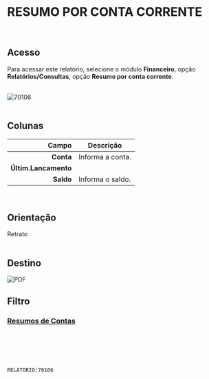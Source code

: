 # RESUMO POR CONTA CORRENTE
<br>

## Acesso
Para acessar este relatório, selecione o módulo **Financeiro**, opção **Relatórios/Consultas**, opção **Resumo por conta corrente**.
<br>
<br>

![70106](https://raw.githubusercontent.com/netforcews/docs-siscom/master/relatorios/imagens/70106.png)
<br>
<br>

## Colunas
Campo | Descrição
--:|---
**Conta** | Informa a conta.
**Últim.Lancamento** | 
**Saldo** | Informa o saldo.
<br>

## Orientação
Retrato   
<br>

## Destino
 ![PDF](https://raw.githubusercontent.com/netforcews/docs-siscom/master/relatorios/imagens/pdf-48.png)
<br>

## Filtro
### [Resumos de Contas](/geral/rep-resumo-contas.md)
<br>
<br>
<br>
<br>

```RELATORIO:70106```
